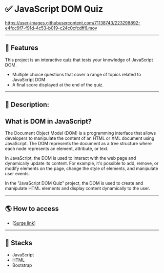 #  ✅ JavaScript DOM Quiz

https://user-images.githubusercontent.com/71138743/223298892-e4fcc9f7-f91d-4c53-b019-c24c0cfcdff6.mov

---

## 🎯 Features


This project is an interactive quiz that tests your knowledge of JavaScript DOM.

- Multiple choice questions that cover a range of topics related to JavaScript DOM
- A final score displayed at the end of the quiz.

---

## 📝 Description:


## What is DOM in JavaScript?

The Document Object Model (DOM) is a programming interface that allows developers to manipulate the content of an HTML or XML document using JavaScript. The DOM represents the document as a tree structure where each node represents an element, attribute, or text.

In JavaScript, the DOM is used to interact with the web page and dynamically update its content. For example, it's possible to add, remove, or modify elements on the page, change the style of elements, and manipulate user events.

In the "JavaScript DOM Quiz" project, the DOM is used to create and manipulate HTML elements and display content dynamically to the user.

---

## 🌎 How to access

- [[Surge link](https://rad-alpaca-58f33c.netlify.app/)]

---

## 🚀 Stacks

-   JavaScript
-   HTML
-   Bootstrap
